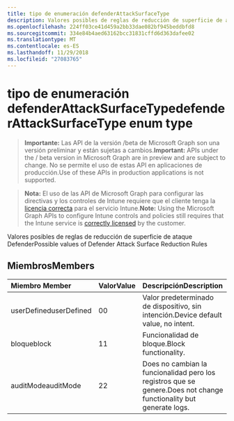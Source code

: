 ```yaml
---
title: tipo de enumeración defenderAttackSurfaceType
description: Valores posibles de reglas de reducción de superficie de ataque Defender
ms.openlocfilehash: 224ff03ce41d459a2bb33dae082bf945beddbfd8
ms.sourcegitcommit: 334e84b4aed63162bcc31831cffd6d363dafee02
ms.translationtype: MT
ms.contentlocale: es-ES
ms.lasthandoff: 11/29/2018
ms.locfileid: "27083765"
---
```

# <a name="defenderattacksurfacetype-enum-type"></a><span data-ttu-id="4d0f8-103">tipo de enumeración defenderAttackSurfaceType</span><span class="sxs-lookup"><span data-stu-id="4d0f8-103">defenderAttackSurfaceType enum type</span></span>

> <span data-ttu-id="4d0f8-104">**Importante:** Las API de la versión /beta de Microsoft Graph son una versión preliminar y están sujetas a cambios.</span><span class="sxs-lookup"><span data-stu-id="4d0f8-104">**Important:** APIs under the / beta version in Microsoft Graph are in preview and are subject to change.</span></span> <span data-ttu-id="4d0f8-105">No se permite el uso de estas API en aplicaciones de producción.</span><span class="sxs-lookup"><span data-stu-id="4d0f8-105">Use of these APIs in production applications is not supported.</span></span>

> <span data-ttu-id="4d0f8-106">**Nota:** El uso de las API de Microsoft Graph para configurar las directivas y los controles de Intune requiere que el cliente tenga la [licencia correcta](https://go.microsoft.com/fwlink/?linkid=839381) para el servicio Intune.</span><span class="sxs-lookup"><span data-stu-id="4d0f8-106">**Note:** Using the Microsoft Graph APIs to configure Intune controls and policies still requires that the Intune service is [correctly licensed](https://go.microsoft.com/fwlink/?linkid=839381) by the customer.</span></span>

<span data-ttu-id="4d0f8-107">Valores posibles de reglas de reducción de superficie de ataque Defender</span><span class="sxs-lookup"><span data-stu-id="4d0f8-107">Possible values of Defender Attack Surface Reduction Rules</span></span>
## <a name="members"></a><span data-ttu-id="4d0f8-108">Miembros</span><span class="sxs-lookup"><span data-stu-id="4d0f8-108">Members</span></span>
|<span data-ttu-id="4d0f8-109">Miembro	</span><span class="sxs-lookup"><span data-stu-id="4d0f8-109">Member</span></span>|<span data-ttu-id="4d0f8-110">Valor</span><span class="sxs-lookup"><span data-stu-id="4d0f8-110">Value</span></span>|<span data-ttu-id="4d0f8-111">Descripción</span><span class="sxs-lookup"><span data-stu-id="4d0f8-111">Description</span></span>|
|:---|:---|:---|
|<span data-ttu-id="4d0f8-112">userDefined</span><span class="sxs-lookup"><span data-stu-id="4d0f8-112">userDefined</span></span>|<span data-ttu-id="4d0f8-113">0</span><span class="sxs-lookup"><span data-stu-id="4d0f8-113">0</span></span>|<span data-ttu-id="4d0f8-114">Valor predeterminado de dispositivo, sin intención.</span><span class="sxs-lookup"><span data-stu-id="4d0f8-114">Device default value, no intent.</span></span>|
|<span data-ttu-id="4d0f8-115">bloque</span><span class="sxs-lookup"><span data-stu-id="4d0f8-115">block</span></span>|<span data-ttu-id="4d0f8-116">1</span><span class="sxs-lookup"><span data-stu-id="4d0f8-116">1</span></span>|<span data-ttu-id="4d0f8-117">Funcionalidad de bloque.</span><span class="sxs-lookup"><span data-stu-id="4d0f8-117">Block functionality.</span></span>|
|<span data-ttu-id="4d0f8-118">auditMode</span><span class="sxs-lookup"><span data-stu-id="4d0f8-118">auditMode</span></span>|<span data-ttu-id="4d0f8-119">2</span><span class="sxs-lookup"><span data-stu-id="4d0f8-119">2</span></span>|<span data-ttu-id="4d0f8-120">Does no cambian la funcionalidad pero los registros que se genere.</span><span class="sxs-lookup"><span data-stu-id="4d0f8-120">Does not change functionality but generate logs.</span></span>|





